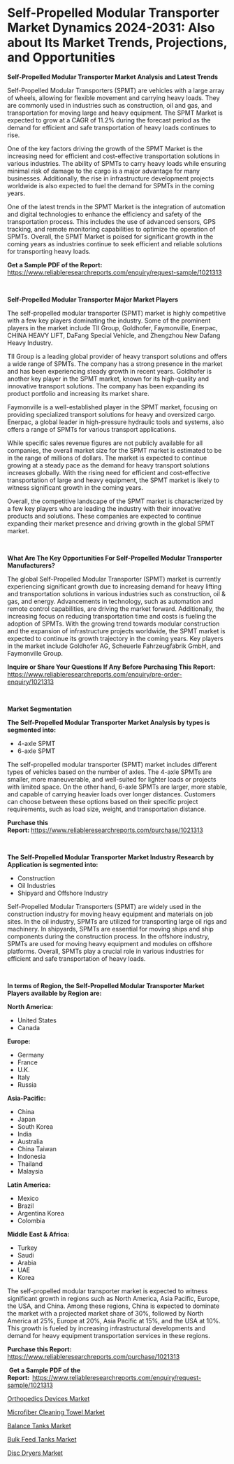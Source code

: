 <p><h1>Self-Propelled Modular Transporter Market Dynamics 2024-2031: Also about Its Market Trends, Projections, and Opportunities</h1></p><p><strong>Self-Propelled Modular Transporter Market Analysis and Latest Trends</strong></p>
<p><p>Self-Propelled Modular Transporters (SPMT) are vehicles with a large array of wheels, allowing for flexible movement and carrying heavy loads. They are commonly used in industries such as construction, oil and gas, and transportation for moving large and heavy equipment. The SPMT Market is expected to grow at a CAGR of 11.2% during the forecast period as the demand for efficient and safe transportation of heavy loads continues to rise.</p><p>One of the key factors driving the growth of the SPMT Market is the increasing need for efficient and cost-effective transportation solutions in various industries. The ability of SPMTs to carry heavy loads while ensuring minimal risk of damage to the cargo is a major advantage for many businesses. Additionally, the rise in infrastructure development projects worldwide is also expected to fuel the demand for SPMTs in the coming years.</p><p>One of the latest trends in the SPMT Market is the integration of automation and digital technologies to enhance the efficiency and safety of the transportation process. This includes the use of advanced sensors, GPS tracking, and remote monitoring capabilities to optimize the operation of SPMTs. Overall, the SPMT Market is poised for significant growth in the coming years as industries continue to seek efficient and reliable solutions for transporting heavy loads.</p></p>
<p><strong>Get a Sample PDF of the Report:&nbsp;</strong> <a href="https://www.reliableresearchreports.com/enquiry/request-sample/1021313">https://www.reliableresearchreports.com/enquiry/request-sample/1021313</a></p>
<p>&nbsp;</p>
<p><strong>Self-Propelled Modular Transporter Major Market Players</strong></p>
<p><p>The self-propelled modular transporter (SPMT) market is highly competitive with a few key players dominating the industry. Some of the prominent players in the market include TII Group, Goldhofer, Faymonville, Enerpac, CHINA HEAVY LIFT, DaFang Special Vehicle, and Zhengzhou New Dafang Heavy Industry.</p><p>TII Group is a leading global provider of heavy transport solutions and offers a wide range of SPMTs. The company has a strong presence in the market and has been experiencing steady growth in recent years. Goldhofer is another key player in the SPMT market, known for its high-quality and innovative transport solutions. The company has been expanding its product portfolio and increasing its market share.</p><p>Faymonville is a well-established player in the SPMT market, focusing on providing specialized transport solutions for heavy and oversized cargo. Enerpac, a global leader in high-pressure hydraulic tools and systems, also offers a range of SPMTs for various transport applications.</p><p>While specific sales revenue figures are not publicly available for all companies, the overall market size for the SPMT market is estimated to be in the range of millions of dollars. The market is expected to continue growing at a steady pace as the demand for heavy transport solutions increases globally. With the rising need for efficient and cost-effective transportation of large and heavy equipment, the SPMT market is likely to witness significant growth in the coming years.</p><p>Overall, the competitive landscape of the SPMT market is characterized by a few key players who are leading the industry with their innovative products and solutions. These companies are expected to continue expanding their market presence and driving growth in the global SPMT market.</p></p>
<p>&nbsp;</p>
<p><strong>What Are The Key Opportunities For Self-Propelled Modular Transporter Manufacturers?</strong></p>
<p><p>The global Self-Propelled Modular Transporter (SPMT) market is currently experiencing significant growth due to increasing demand for heavy lifting and transportation solutions in various industries such as construction, oil & gas, and energy. Advancements in technology, such as automation and remote control capabilities, are driving the market forward. Additionally, the increasing focus on reducing transportation time and costs is fueling the adoption of SPMTs. With the growing trend towards modular construction and the expansion of infrastructure projects worldwide, the SPMT market is expected to continue its growth trajectory in the coming years. Key players in the market include Goldhofer AG, Scheuerle Fahrzeugfabrik GmbH, and Faymonville Group.</p></p>
<p><strong>Inquire or Share Your Questions If Any Before Purchasing This Report:</strong> <a href="https://www.reliableresearchreports.com/enquiry/pre-order-enquiry/1021313">https://www.reliableresearchreports.com/enquiry/pre-order-enquiry/1021313</a></p>
<p>&nbsp;</p>
<p><strong>Market Segmentation</strong></p>
<p><strong>The Self-Propelled Modular Transporter Market Analysis by types is segmented into:</strong></p>
<p><ul><li>4-axle SPMT</li><li>6-axle SPMT</li></ul></p>
<p><p>The self-propelled modular transporter (SPMT) market includes different types of vehicles based on the number of axles. The 4-axle SPMTs are smaller, more maneuverable, and well-suited for lighter loads or projects with limited space. On the other hand, 6-axle SPMTs are larger, more stable, and capable of carrying heavier loads over longer distances. Customers can choose between these options based on their specific project requirements, such as load size, weight, and transportation distance.</p></p>
<p><strong>Purchase this Report:&nbsp;</strong><a href="https://www.reliableresearchreports.com/purchase/1021313">https://www.reliableresearchreports.com/purchase/1021313</a></p>
<p>&nbsp;</p>
<p><strong>The Self-Propelled Modular Transporter Market Industry Research by Application is segmented into:</strong></p>
<p><ul><li>Construction</li><li>Oil Industries</li><li>Shipyard and Offshore Industry</li></ul></p>
<p><p>Self-Propelled Modular Transporters (SPMT) are widely used in the construction industry for moving heavy equipment and materials on job sites. In the oil industry, SPMTs are utilized for transporting large oil rigs and machinery. In shipyards, SPMTs are essential for moving ships and ship components during the construction process. In the offshore industry, SPMTs are used for moving heavy equipment and modules on offshore platforms. Overall, SPMTs play a crucial role in various industries for efficient and safe transportation of heavy loads.</p></p>
<p>&nbsp;</p>
<p><strong>In terms of Region, the Self-Propelled Modular Transporter Market Players available by Region are:</strong></p>
<p>
    <p> <strong> North America: </strong>
        <ul>
            <li>United States</li>
            <li>Canada</li>
        </ul>
        </p> 
    <p> <strong> Europe: </strong>
        <ul>
            <li>Germany</li>
            <li>France</li>
            <li>U.K.</li>
            <li>Italy</li>
            <li>Russia</li>
        </ul>
        </p> 
    <p> <strong> Asia-Pacific: </strong>
        <ul>
            <li>China</li>
            <li>Japan</li>
            <li>South Korea</li>
            <li>India</li>
            <li>Australia</li>
            <li>China Taiwan</li>
            <li>Indonesia</li>
            <li>Thailand</li>
            <li>Malaysia</li>
        </ul>
        </p> 
    <p> <strong> Latin America: </strong>
        <ul>
            <li>Mexico</li>
            <li>Brazil</li>
            <li>Argentina Korea</li>
            <li>Colombia</li>
        </ul>
        </p> 
    <p> <strong> Middle East & Africa: </strong>
        <ul>
            <li>Turkey</li>
            <li>Saudi</li>
            <li>Arabia</li>
            <li>UAE</li>
            <li>Korea</li>
        </ul>
    </p>
    </p>
<p><p>The self-propelled modular transporter market is expected to witness significant growth in regions such as North America, Asia Pacific, Europe, the USA, and China. Among these regions, China is expected to dominate the market with a projected market share of 30%, followed by North America at 25%, Europe at 20%, Asia Pacific at 15%, and the USA at 10%. This growth is fueled by increasing infrastructural developments and demand for heavy equipment transportation services in these regions.</p></p>
<p><strong>Purchase this Report: </strong><a href="https://www.reliableresearchreports.com/purchase/1021313">https://www.reliableresearchreports.com/purchase/1021313</a></p>
<p>&nbsp;<strong>Get a Sample PDF of the Report:&nbsp;&nbsp;</strong><a href="https://www.reliableresearchreports.com/enquiry/request-sample/1021313">https://www.reliableresearchreports.com/enquiry/request-sample/1021313</a></p>
<p><strong></strong></p>
<p><p><a href="https://github.com/Sinjinluong3e0awx2m195k76/Market-Research-Report-List-1/blob/main/orthopedics-devices-market.md">Orthopedics Devices Market</a></p><p><a href="https://github.com/shotows/Market-Research-Report-List-1/blob/main/microfiber-cleaning-towel-market.md">Microfiber Cleaning Towel Market</a></p><p><a href="https://medium.com/p/ddbed5f1b6ab/edit">Balance Tanks Market</a></p><p><a href="https://medium.com/p/30069ae6b8f3/edit">Bulk Feed Tanks Market</a></p><p><a href="https://medium.com/p/9970642f5b7c/edit">Disc Dryers Market</a></p></p>